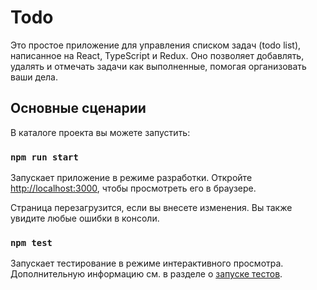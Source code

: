 # Todo

Это простое приложение для управления списком задач (todo list), написанное на React, TypeScript и Redux. Оно позволяет добавлять, удалять и отмечать задачи как выполненные, помогая организовать ваши дела.

## Основные сценарии

В каталоге проекта вы можете запустить:

### `npm run start`

Запускает приложение в режиме разработки.
Откройте [http://localhost:3000](http://localhost:3000), чтобы просмотреть его в браузере.

Страница перезагрузится, если вы внесете изменения.
Вы также увидите любые ошибки в консоли.

### `npm test`

Запускает тестирование в режиме интерактивного просмотра.
Дополнительную информацию см. в разделе о [запуске тестов](https://facebook.github.io/create-react-app/docs/running-tests).
